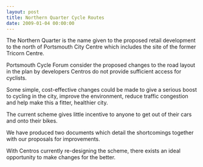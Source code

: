 ```yaml
---
layout: post
title: Northern Quarter Cycle Routes
date: 2009-01-04 00:00:00
---
```


The Northern Quarter is the name given to the proposed retail development to the north of Portsmouth City Centre which includes the site of the former Tricorn Centre.

Portsmouth Cycle Forum consider the proposed changes to the road layout in the plan by developers Centros do not provide sufficient access for cyclists.

Some simple, cost-effective changes could be made to give a serious boost to cycling in the city, improve the environment, reduce traffic congestion and help make this a fitter, healthier city.

The current scheme gives little incentive to anyone to get out of their cars and onto their bikes.

We have produced two documents which detail the shortcomings together with our proposals for improvements.

With Centros currently re-designing the scheme, there exists an ideal opportunity to make changes for the better.
